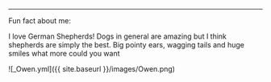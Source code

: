 ---
Fun fact about me:

I love German Shepherds!
Dogs in general are amazing but I think shepherds are simply the best.
Big pointy ears, wagging tails and huge smiles what more could you want

![_Owen.yml]({{ site.baseurl }}/images/Owen.png)

